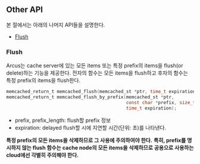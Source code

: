 ## Other API

본 절에서는 아래의 나머지 API들을 설명한다.

- [Flush](09-other-API.md#flush)


### Flush

Arcus는 cache server에 있는 모든 items 또는 특정 prefix의 items을 flush(or delete)하는 기능을 제공한다.
전자의 함수는 모든 items을 flush하고 후자의 함수는 특정 prefix의 items을 flush한다.

```C
memcached_return_t memcached_flush(memcached_st *ptr, time_t expiration);
memcached_return_t memcached_flush_by_prefix(memcached_st *ptr,
                                             const char *prefix, size_t prefix_length,
                                             time_t expiration);

```

- prefix, prefix_length: flush할 prefix 정보
- expiration: delayed flush할 시에 지연할 시간(단위: 초)를 나타낸다.

**특정 prefix의 모든 items을 삭제하므로 그 사용에 주의하여야 한다.**
**특히, prefix를 명시하지 않는 flush 함수는 cache node의 모든 items을 삭제하므로 공용으로 사용하는 cloud에선 각별히 주의해야 한다.**

